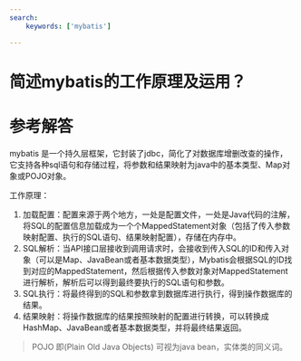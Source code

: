 ```yaml
---
search:
    keywords: ['mybatis']

---
```



# 简述mybatis的工作原理及运用？

# 参考解答
mybatis 是一个持久层框架，它封装了jdbc，简化了对数据库增删改查的操作，它支持各种sql语句和存储过程，将参数和结果映射为java中的基本类型、Map对象或POJO对象。

工作原理：

1. 加载配置：配置来源于两个地方，一处是配置文件，一处是Java代码的注解，将SQL的配置信息加载成为一个个MappedStatement对象（包括了传入参数映射配置、执行的SQL语句、结果映射配置），存储在内存中。
2. SQL解析：当API接口层接收到调用请求时，会接收到传入SQL的ID和传入对象（可以是Map、JavaBean或者基本数据类型），Mybatis会根据SQL的ID找到对应的MappedStatement，然后根据传入参数对象对MappedStatement进行解析，解析后可以得到最终要执行的SQL语句和参数。
3. SQL执行：将最终得到的SQL和参数拿到数据库进行执行，得到操作数据库的结果。
4. 结果映射：将操作数据库的结果按照映射的配置进行转换，可以转换成HashMap、JavaBean或者基本数据类型，并将最终结果返回。

> POJO 即(Plain Old Java Objects) 可视为java bean，实体类的同义词。